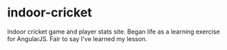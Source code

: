 # indoor-cricket
Indoor cricket game and player stats site. Began life as a learning exercise for AngularJS. Fair to say I've learned my lesson.


